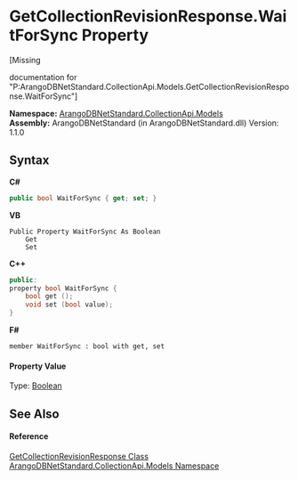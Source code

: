 # GetCollectionRevisionResponse.WaitForSync Property 
 

\[Missing <summary> documentation for "P:ArangoDBNetStandard.CollectionApi.Models.GetCollectionRevisionResponse.WaitForSync"\]

**Namespace:**&nbsp;<a href="eddef630-2e74-9b99-ee5b-91305adea48b">ArangoDBNetStandard.CollectionApi.Models</a><br />**Assembly:**&nbsp;ArangoDBNetStandard (in ArangoDBNetStandard.dll) Version: 1.1.0

## Syntax

**C#**<br />
``` C#
public bool WaitForSync { get; set; }
```

**VB**<br />
``` VB
Public Property WaitForSync As Boolean
	Get
	Set
```

**C++**<br />
``` C++
public:
property bool WaitForSync {
	bool get ();
	void set (bool value);
}
```

**F#**<br />
``` F#
member WaitForSync : bool with get, set

```


#### Property Value
Type: <a href="https://docs.microsoft.com/dotnet/api/system.boolean" target="_blank" rel="noopener noreferrer">Boolean</a>

## See Also


#### Reference
<a href="6c8a891b-e2a1-0a19-ac73-3bf0c6ace3b0">GetCollectionRevisionResponse Class</a><br /><a href="eddef630-2e74-9b99-ee5b-91305adea48b">ArangoDBNetStandard.CollectionApi.Models Namespace</a><br />